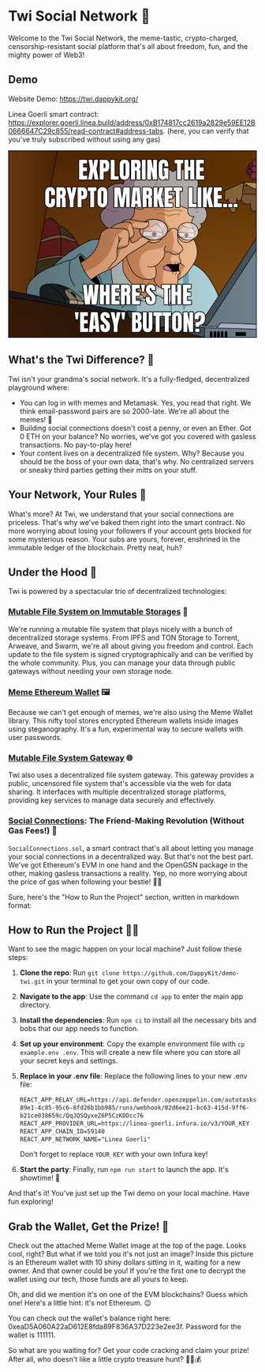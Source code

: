 # Twi Social Network 🚀

Welcome to the Twi Social Network, the meme-tastic, crypto-charged, censorship-resistant social platform that's all about freedom, fun, and the mighty power of Web3!

## Demo

Website Demo: https://twi.dappykit.org/

Linea Goerli smart contract: https://explorer.goerli.linea.build/address/0xB174817cc2619a2829e59EE12B0666647C29c855/read-contract#address-tabs.
(here, you can verify that you've truly subscribed without using any gas)

![Example of Meme Wallet](img/meme-wallet-example.jpg)

## What's the Twi Difference? 🎯

Twi isn't your grandma's social network. It's a fully-fledged, decentralized playground where:

- You can log in with memes and Metamask. Yes, you read that right. We think email-password pairs are so 2000-late. We're all about the memes! 🐸
- Building social connections doesn't cost a penny, or even an Ether. Got 0 ETH on your balance? No worries, we've got you covered with gasless transactions. No pay-to-play here!
- Your content lives on a decentralized file system. Why? Because you should be the boss of your own data, that's why. No centralized servers or sneaky third parties getting their mitts on your stuff.

## Your Network, Your Rules 👑

What's more? At Twi, we understand that your social connections are priceless. That's why we've baked them right into the smart contract. No more worrying about losing your followers if your account gets blocked for some mysterious reason. Your subs are yours, forever, enshrined in the immutable ledger of the blockchain. Pretty neat, huh?

## Under the Hood 🧰

Twi is powered by a spectacular trio of decentralized technologies:

### [Mutable File System on Immutable Storages](https://github.com/FairJournal/file-system) 💽

We're running a mutable file system that plays nicely with a bunch of decentralized storage systems. From IPFS and TON Storage to Torrent, Arweave, and Swarm, we're all about giving you freedom and control. Each update to the file system is signed cryptographically and can be verified by the whole community. Plus, you can manage your data through public gateways without needing your own storage node.

### [Meme Ethereum Wallet](https://github.com/DappyKit/meme-wallet) 🖼️

Because we can't get enough of memes, we're also using the Meme Wallet library. This nifty tool stores encrypted Ethereum wallets inside images using steganography. It's a fun, experimental way to secure wallets with user passwords.

### [Mutable File System Gateway](https://github.com/FairJournal/backend) 🌐

Twi also uses a decentralized file system gateway. This gateway provides a public, uncensored file system that's accessible via the web for data sharing. It interfaces with multiple decentralized storage platforms, providing key services to manage data securely and effectively.

### [Social Connections](https://github.com/DappyKit/demo-contracts): The Friend-Making Revolution (Without Gas Fees!) 🎉

`SocialConnections.sol`, a smart contract that's all about letting you manage your social connections in a decentralized way. But that's not the best part. We've got Ethereum's EVM in one hand and the OpenGSN package in the other, making gasless transactions a reality. Yep, no more worrying about the price of gas when following your bestie! 🚗💨

Sure, here's the "How to Run the Project" section, written in markdown format:

## How to Run the Project 🏃‍♀️

Want to see the magic happen on your local machine? Just follow these steps:

1. **Clone the repo**: Run `git clone https://github.com/DappyKit/demo-twi.git` in your terminal to get your own copy of our code.

2. **Navigate to the app**: Use the command `cd app` to enter the main app directory.

3. **Install the dependencies**: Run `npm ci` to install all the necessary bits and bobs that our app needs to function.

4. **Set up your environment**: Copy the example environment file with `cp example.env .env`. This will create a new file where you can store all your secret keys and settings.

5. **Replace in your .env file**: Replace the following lines to your new .env file:
    ```
    REACT_APP_RELAY_URL=https://api.defender.openzeppelin.com/autotasks/f31e2140-89e1-4c85-95c6-8fd26b1bb985/runs/webhook/02d6ee21-bc63-415d-9ff6-b21ce038659c/QqJQSQyxeZ6P5CzKDDcc76
    REACT_APP_PROVIDER_URL=https://linea-goerli.infura.io/v3/YOUR_KEY
    REACT_APP_CHAIN_ID=59140
    REACT_APP_NETWORK_NAME="Linea Goerli"
    ```
   Don't forget to replace `YOUR_KEY` with your own Infura key!

6. **Start the party**: Finally, run `npm run start` to launch the app. It's showtime! 🎉

And that's it! You've just set up the Twi demo on your local machine. Have fun exploring!

## Grab the Wallet, Get the Prize! 🎁

Check out the attached Meme Wallet image at the top of the page. Looks cool, right? But what if we told you it's not just an image? Inside this picture is an Ethereum wallet with 10 shiny dollars sitting in it, waiting for a new owner. And that owner could be you! If you're the first one to decrypt the wallet using our tech, those funds are all yours to keep.

Oh, and did we mention it's on one of the EVM blockchains? Guess which one! Here's a little hint: it's not Ethereum. 😉

You can check out the wallet's balance right here: 0xeaD5A060A22aD612E8fda89F836A37D223e2ee3f. Password for the wallet is 111111.

So what are you waiting for? Get your code cracking and claim your prize! After all, who doesn't like a little crypto treasure hunt? 🕵️‍♀️💰